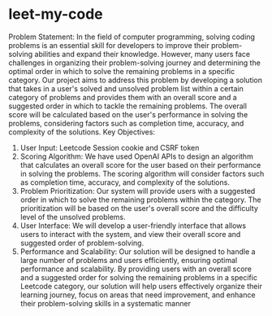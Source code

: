 # leet-my-code
Problem Statement:
In the field of computer programming, solving coding problems is an essential skill for developers to improve their problem-solving abilities and expand their knowledge. However, many users face challenges in organizing their problem-solving journey and determining the optimal order in which to solve the remaining problems in a specific category.
Our project aims to address this problem by developing a solution that takes in a user's solved and unsolved problem list within a certain category of problems and provides them with an overall score and a suggested order in which to tackle the remaining problems. The overall score will be calculated based on the user's performance in solving the problems, considering factors such as completion time, accuracy, and complexity of the solutions.
Key Objectives:
1.	User Input: Leetcode Session cookie and CSRF token
2.	Scoring Algorithm: We have used OpenAI APIs to design an algorithm that calculates an overall score for the user based on their performance in solving the problems. The scoring algorithm will consider factors such as completion time, accuracy, and complexity of the solutions.
3.	Problem Prioritization: Our system will provide users with a suggested order in which to solve the remaining problems within the category. The prioritization will be based on the user's overall score and the difficulty level of the unsolved problems.
4.	User Interface: We will develop a user-friendly interface that allows users to interact with the system, and view their overall score and suggested order of problem-solving.
5.	Performance and Scalability: Our solution will be designed to handle a large number of problems and users efficiently, ensuring optimal performance and scalability.
By providing users with an overall score and a suggested order for solving the remaining problems in a specific Leetcode category, our solution will help users effectively organize their learning journey, focus on areas that need improvement, and enhance their problem-solving skills in a systematic manner

